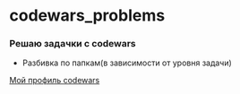 # codewars_problems

### Решаю задачки с codewars
  - Разбивка по папкам(в зависимости от уровня задачи)

[Мой профиль codewars](https://www.codewars.com/users/ZhaNik)
